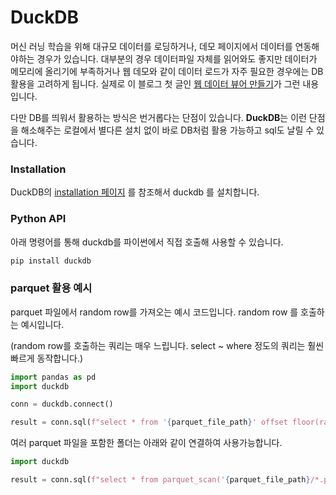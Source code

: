 # DuckDB

머신 러닝 학습을 위해 대규모 데이터를 로딩하거나, 데모 페이지에서 데이터를 연동해야하는 경우가 있습니다. 대부분의 경우 데이터파일 자체를 읽어와도 좋지만 데이터가 메모리에 올리기에 부족하거나 웹 데모와 같이 데이터 로드가 자주 필요한 경우에는 DB 활용을 고려하게 됩니다. 실제로 이 블로그 첫 글인 [웹 데이터 뷰어 만들기](/blog/2023-11-07.md)가 그런 내용입니다.

다만 DB를 띄워서 활용하는 방식은 번거롭다는 단점이 있습니다. **DuckDB**는 이런 단점을 해소해주는 로컬에서 별다른 설치 없이 바로 DB처럼 활용 가능하고 sql도 날릴 수 있습니다.

### Installation

DuckDB의 [installation 페이지](https://duckdb.org/docs/installation/?version=stable&environment=cli&platform=macos&download_method=package_manager) 를 참조해서 duckdb 를 설치합니다.

### Python API

아래 명령어를 통해 duckdb를 파이썬에서 직접 호출해 사용할 수 있습니다.

```sh
pip install duckdb 
```

### parquet 활용 예시

parquet 파일에서 random row를 가져오는 예시 코드입니다. random row 를 호출하는 예시입니다. 

(random row를 호출하는 쿼리는 매우 느립니다. select ~ where 정도의 쿼리는 훨씬 빠르게 동작합니다.)

```python
import pandas as pd
import duckdb

conn = duckdb.connect()

result = conn.sql(f"select * from '{parquet_file_path}' offset floor(random() * {data_file_size}) LIMIT 1").df()
```

여러 parquet 파일을 포함한 폴더는 아래와 같이 연결하여 사용가능합니다.

```python
import duckdb

result = conn.sql(f"select * from parquet_scan('{parquet_file_path}/*.parquet') LIMIT 1").df()
```